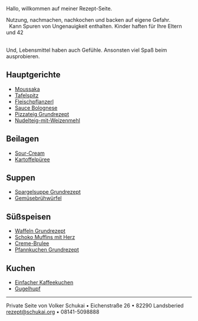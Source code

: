 Hallo, willkommen auf meiner Rezept-Seite. 

Nutzung, nachmachen, nachkochen und backen auf eigene Gefahr.<br> 
Kann Spuren von Ungenauigkeit enthalten. Kinder haften für Ihre Eltern und 42<br><br>

Und, Lebensmittel haben auch Gefühle. Ansonsten viel Spaß beim ausprobieren.

## Hauptgerichte

- [Moussaka](./Moussaka.md)
- [Tafelspitz](./Tafelspitz.md)
- [Fleischpflanzerl](./Fleischpflanzerl.md)
- [Sauce Bolognese](./Sauce-Bolognese.md)
- [Pizzateig Grundrezept](./Pizzateig-Grundrezept.md)
- [Nudelteig-mit-Weizenmehl](./Nudelteig-mit-Weizenmehl.md)

## Beilagen

- [Sour-Cream](./Sour-Cream.md)
- [Kartoffelpüree](./Kartoffelpueree.md)

## Suppen

- [Spargelsuppe Grundrezept](./Spargelsuppe-Grundrezept.md)
- [Gemüsebrühwürfel](./Gemuesebruehwuerfel.md)

## Süßspeisen

- [Waffeln Grundrezept](./Waffeln-Grundrezept.md)
- [Schoko Muffins mit Herz](./Schoko-Muffins-mit-Herz.md)
- [Creme-Brulee](./Creme-Brulee.md)
- [Pfannkuchen Grundrezept](./Pfannkuchen-Grundrezept.md)

## Kuchen

- [Einfacher Kaffeekuchen](./Einfacher-Kaffeekuchen.md)
- [Gugelhupf](./Gugelhupf.md)

---

Private Seite von Volker Schukai • Eichenstraße 26 • 82290 Landsberied<br>
rezept@schukai.org • 08141-5098888<br>




